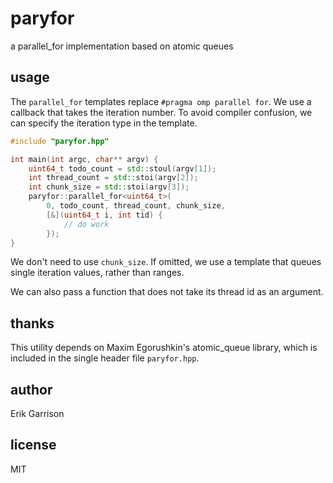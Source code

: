 # paryfor

a parallel_for implementation based on atomic queues

## usage

The `parallel_for` templates replace `#pragma omp parallel for`.
We use a callback that takes the iteration number.
To avoid compiler confusion, we can specify the iteration type in the template.

```c++
#include "paryfor.hpp"

int main(int argc, char** argv) {
    uint64_t todo_count = std::stoul(argv[1]);
    int thread_count = std::stoi(argv[2]);
    int chunk_size = std::stoi(argv[3]);
    paryfor::parallel_for<uint64_t>(
        0, todo_count, thread_count, chunk_size,
        [&](uint64_t i, int tid) {
            // do work
        });
}
```

We don't need to use `chunk_size`.
If omitted, we use a template that queues single iteration values, rather than ranges.

We can also pass a function that does not take its thread id as an argument.

## thanks

This utility depends on Maxim Egorushkin's atomic_queue library, which is included in the single header file `paryfor.hpp`.

## author

Erik Garrison

## license

MIT
